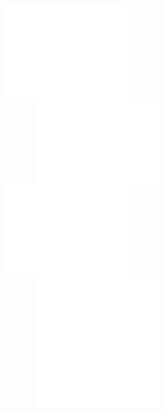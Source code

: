 <!--
<img align="center" width="600" src="/terminal.svg" alt="Metrics" width="100%">-->

<img align="left" width="400" src="/github-metrics.svg" alt="Metrics" width="100%">
</br>
<img align="right" width="400" src="/fullyear.svg" alt="Metrics" width="100%">
<img align="left" width="400" src="/metrics.plugin.languages.details.svg" alt="Metrics" width="100%">
<img align="left" width="400" src="/activity.svg" alt="Metrics" width="100%">
<img align="right" width="400" src="/metrics.plugin.stars.svg" alt="Metrics" width="100%">
<img align="right" width="400" src="/achievments.svg" alt="Metrics" width="100%">
